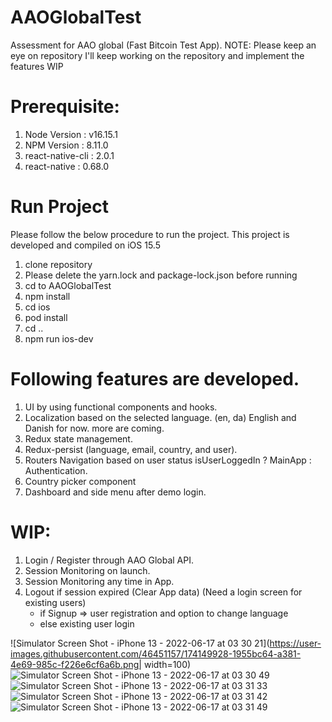 # AAOGlobalTest
Assessment for AAO global (Fast Bitcoin Test App).
NOTE: Please keep an eye on repository I'll keep working on the repository and implement the features WIP

# Prerequisite: 
1) Node Version : v16.15.1
2) NPM Version : 8.11.0
3) react-native-cli : 2.0.1
4) react-native : 0.68.0

# Run Project
Please follow the below procedure to run the project. 
This project is developed and compiled on iOS 15.5

1) clone repository
2) Please delete the yarn.lock and package-lock.json before running
3) cd to AAOGlobalTest
4) npm install
5) cd ios
6) pod install
7) cd ..
8) npm run ios-dev

# Following features are developed.
1) UI by using functional components and hooks.
2) Localization based on the selected language. (en, da) English and Danish for now. more are coming.
3) Redux state management.
4) Redux-persist (language, email, country, and user).
5) Routers Navigation based on user status isUserLoggedIn ? MainApp : Authentication.
6) Country picker component
7) Dashboard and side menu after demo login.


# WIP: 
1) Login / Register through AAO Global API. 
2) Session Monitoring on launch. 
3) Session Monitoring any time in App.
4) Logout if session expired (Clear App data) (Need a login screen for existing users)        
   * if Signup => user registration and option to change language        
   * else existing user login


![Simulator Screen Shot - iPhone 13 - 2022-06-17 at 03 30 21](https://user-images.githubusercontent.com/46451157/174149928-1955bc64-a381-4e69-985c-f226e6cf6a6b.png| width=100)
![Simulator Screen Shot - iPhone 13 - 2022-06-17 at 03 30 49](https://user-images.githubusercontent.com/46451157/174149984-ca3c39b3-36c3-4112-8053-0760fec1640c.png)
![Simulator Screen Shot - iPhone 13 - 2022-06-17 at 03 31 33](https://user-images.githubusercontent.com/46451157/174150090-255abf57-c166-4f5c-a5df-36446c06e780.png)
![Simulator Screen Shot - iPhone 13 - 2022-06-17 at 03 31 42](https://user-images.githubusercontent.com/46451157/174150111-e4aa49e4-978c-4046-abbf-b3239db79379.png)
![Simulator Screen Shot - iPhone 13 - 2022-06-17 at 03 31 49](https://user-images.githubusercontent.com/46451157/174150131-04f59b3a-04fd-4b10-ade6-a15146bc4e4b.png)
